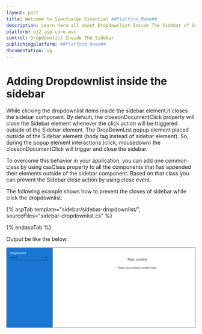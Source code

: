 ```yaml
---
layout: post
title: Welcome to Syncfusion Essential ##Platform_Name##
description: Learn here all about Dropdownlist Inside The Sidebar of Syncfusion Essential ##Platform_Name## widgets based on HTML5 and jQuery.
platform: ej2-asp-core-mvc
control: Dropdownlist Inside The Sidebar
publishingplatform: ##Platform_Name##
documentation: ug
---
```



# Adding Dropdownlist inside the sidebar

While clicking the dropdownlist items inside the sidebar element,it closes the sidebar component. By default, the closeonDocumentClick property will close the Sidebar element whenever the click action will be triggered outside of the Sidebar element. The DropDownList popup element placed outside of the Sidebar element (body tag instead of sidebar element). So, during the popup element interactions (click, mousedown) the closeonDocumentClick will trigger and close the sidebar.

To overcome this behavior in your application, you can add one common class by using cssClass property to all the components that has appended their elements outside of the sidebar component. Based on that class you can prevent the Sidebar close action by using close event.

The following example shows how to prevent the closes of sidebar while click the dropdownlist.

{% aspTab template="sidebar/sidebar-dropdownlist/", sourceFiles="sidebar-dropdownlist.cs" %}

{% endaspTab %}

Output be like the below.

![Sidebar Sample](../images/dropdownlist.png)